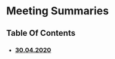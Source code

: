 # Meeting Summaries

## Table Of Contents

- ### [30.04.2020](https://schstp.github.io/swaprojectdocs/)
